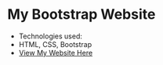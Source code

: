 # My Bootstrap Website
* Technologies used:
* HTML, CSS, Bootstrap
* [View My Website Here](https://gerardinhoo.github.io)

